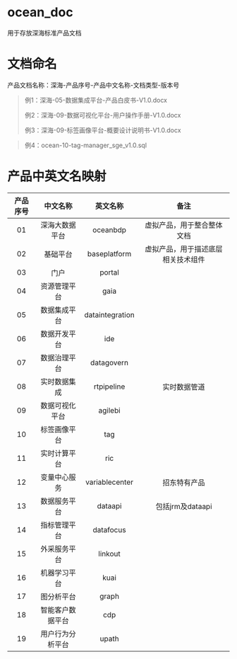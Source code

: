 ocean_doc
====
用于存放深海标准产品文档



# 文档命名

产品文档名称：深海-产品序号-产品中文名称-文档类型-版本号

> 例1：深海-05-数据集成平台-产品白皮书-V1.0.docx
>
> 例2：深海-09-数据可视化平台-用户操作手册-V1.0.docx
>
> 例3：深海-09-标签画像平台-概要设计说明书-V1.0.docx

> 例4：ocean-10-tag-manager_sge_v1.0.sql


# 产品中英文名映射

| 产品序号 |     中文名称     |    英文名称     |                备注                |
| :------: | :--------------: | :-------------: | :--------------------------------: |
|    01    |  深海大数据平台  |    oceanbdp     |     虚拟产品，用于整合整体文档     |
|    02    |     基础平台     |  baseplatform   | 虚拟产品，用于描述底层相关技术组件 |
|    03    |       门户       |     portal      |                                    |
|    04    |   资源管理平台   |      gaia       |                                    |
|    05    |   数据集成平台   | dataintegration |                                    |
|    06    |   数据开发平台   |       ide       |                                    |
|    07    |   数据治理平台   |   datagovern    |                                    |
|    08    |   实时数据集成   |   rtpipeline    |            实时数据管道            |
|    09    |  数据可视化平台  |     agilebi     |                                    |
|    10    |   标签画像平台   |       tag       |                                    |
|    11    |   实时计算平台   |       ric       |                                    |
|    12    |   变量中心服务   | variablecenter  |            招东特有产品            |
|    13    |   数据服务平台   |     dataapi     |          包括jrm及dataapi          |
|    14    |   指标管理平台   |    datafocus    |                                    |
|    15    |   外采服务平台   |     linkout     |                                    |
|    16    |   机器学习平台   |      kuai       |                                    |
|    17    |    图分析平台    |      graph      |                                    |
|    18    | 智能客户数据平台 |       cdp       |                                    |
|    19    | 用户行为分析平台 |      upath      |                                    |
